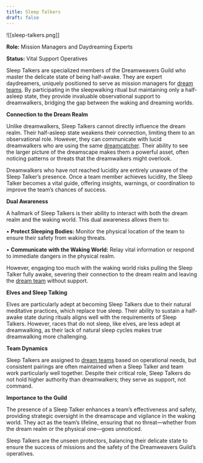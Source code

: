 ```yaml
---
title: Sleep Talkers
draft: false
---
```


![[sleep-talkers.png]]

**Role:** Mission Managers and Daydreaming Experts

**Status:** Vital Support Operatives

Sleep Talkers are specialized members of the Dreamweavers Guild who master the delicate state of being half-awake. They are expert daydreamers, uniquely positioned to serve as mission managers for [dream teams](Dream%20Teams.md). By participating in the sleepwalking ritual but maintaining only a half-asleep state, they provide invaluable observational support to dreamwalkers, bridging the gap between the waking and dreaming worlds.

**Connection to the Dream Realm**

Unlike dreamwalkers, Sleep Talkers cannot directly influence the dream realm. Their half-asleep state weakens their connection, limiting them to an observational role. However, they can communicate with lucid dreamwalkers who are using the same [dreamcatcher](Dreamcatchers.md). Their ability to see the larger picture of the dreamscape makes them a powerful asset, often noticing patterns or threats that the dreamwalkers might overlook.

Dreamwalkers who have not reached lucidity are entirely unaware of the Sleep Talker’s presence. Once a team member achieves lucidity, the Sleep Talker becomes a vital guide, offering insights, warnings, or coordination to improve the team’s chances of success.

**Dual Awareness**

A hallmark of Sleep Talkers is their ability to interact with both the dream realm and the waking world. This dual awareness allows them to:

• **Protect Sleeping Bodies:** Monitor the physical location of the team to ensure their safety from waking threats.

• **Communicate with the Waking World:** Relay vital information or respond to immediate dangers in the physical realm.

However, engaging too much with the waking world risks pulling the Sleep Talker fully awake, severing their connection to the dream realm and leaving the [dream team](Dream%20Teams.md) without support.

**Elves and Sleep Talking**

Elves are particularly adept at becoming Sleep Talkers due to their natural meditative practices, which replace true sleep. Their ability to sustain a half-awake state during rituals aligns well with the requirements of Sleep Talkers. However, races that do not sleep, like elves, are less adept at dreamwalking, as their lack of natural sleep cycles makes true dreamwalking more challenging.

**Team Dynamics**

Sleep Talkers are assigned to [dream teams](Dream%20Teams.md) based on operational needs, but consistent pairings are often maintained when a Sleep Talker and team work particularly well together. Despite their critical role, Sleep Talkers do not hold higher authority than dreamwalkers; they serve as support, not command.

**Importance to the Guild**

The presence of a Sleep Talker enhances a team’s effectiveness and safety, providing strategic oversight in the dreamscape and vigilance in the waking world. They act as the team’s lifeline, ensuring that no threat—whether from the dream realm or the physical one—goes unnoticed.

Sleep Talkers are the unseen protectors, balancing their delicate state to ensure the success of missions and the safety of the Dreamweavers Guild’s operatives.